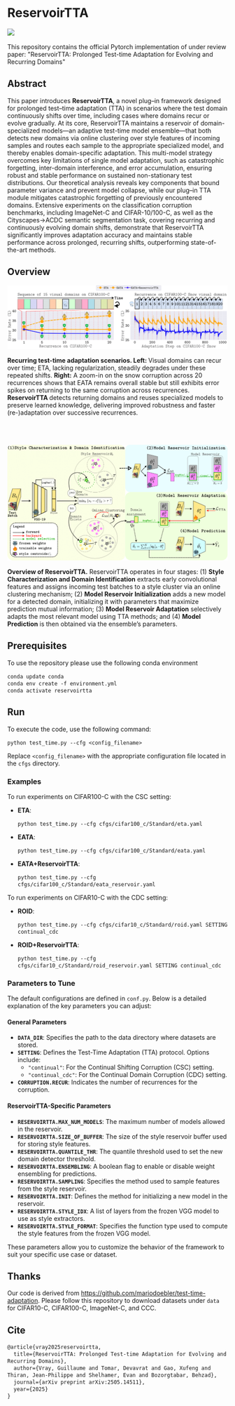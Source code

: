 # ReservoirTTA

<a href="https://arxiv.org/pdf/2505.14511?"><img src="https://img.shields.io/badge/arxiv-orange"></a>

This repository contains the official Pytorch implementation of under review paper: "ReservoirTTA: Prolonged Test-time Adaptation for Evolving and Recurring Domains"

## Abstract
This paper introduces **ReservoirTTA**, a novel plug–in framework designed for prolonged test–time adaptation (TTA) in scenarios where the test domain continuously shifts over time, including cases where domains recur or evolve gradually. At its core, ReservoirTTA maintains a reservoir of domain-specialized models—an adaptive test-time model ensemble—that both detects new domains via online clustering over style features of incoming samples and routes each sample to the appropriate specialized model, and thereby enables domain-specific adaptation. This multi-model strategy overcomes key limitations of single model adaptation, such as catastrophic forgetting, inter-domain interference, and error accumulation, ensuring robust and stable performance on sustained non-stationary test distributions. Our theoretical analysis reveals key components that bound parameter variance and prevent model collapse, while our plug–in TTA module mitigates catastrophic forgetting of previously encountered domains. Extensive experiments on the classification corruption benchmarks, including ImageNet-C and CIFAR-10/100-C, as well as the Cityscapes→ACDC semantic segmentation task, covering recurring and continuously evolving domain shifts, demonstrate that ReservoirTTA significantly improves adaptation accuracy and maintains stable performance across prolonged, recurring shifts, outperforming state-of-the-art methods.

## Overview

<img src="figs/introduction.png" alt="image" style="width:auto;height:auto;">

<b>Recurring test-time adaptation scenarios. Left: </b> Visual domains can recur over time; ETA, lacking regularization, steadily degrades under these repeated shifts. <b>Right:</b> A zoom-in on the snow corruption across 20 recurrences shows that EATA remains overall stable but still exhibits error spikes on returning to the same corruption across recurrences. <b> ReservoirTTA </b> detects returning domains and reuses specialized models to preserve learned knowledge, delivering improved robustness and faster (re-)adaptation over successive recurrences.

<br>
<br>
<br>

<img src="figs/method.png" alt="image" style="width:auto;height:auto;">

<b>Overview of ReservoirTTA.</b> ReservoirTTA operates in four stages: (1) <b>Style Characterization and Domain Identification</b> extracts early convolutional features and assigns incoming test batches to a style cluster via an online clustering mechanism; (2) <b>Model Reservoir Initialization</b> adds a new model for a detected domain, initializing it with parameters that maximize prediction mutual information; (3) <b>Model Reservoir Adaptation</b> selectively adapts the most relevant model using TTA methods; and (4) <b>Model Prediction</b> is then obtained via the ensemble’s parameters.

## Prerequisites
To use the repository please use the following conda environment

```
conda update conda
conda env create -f environment.yml
conda activate reservoirtta 
```

## Run
To execute the code, use the following command:

```
python test_time.py --cfg <config_filename>
```

Replace `<config_filename>` with the appropriate configuration file located in the `cfgs` directory.

### Examples
To run experiments on CIFAR100-C with the CSC setting:

- **ETA**:
  ```
  python test_time.py --cfg cfgs/cifar100_c/Standard/eta.yaml
  ```
- **EATA**:
  ```
  python test_time.py --cfg cfgs/cifar100_c/Standard/eata.yaml
  ```
- **EATA+ReservoirTTA**:
  ```
  python test_time.py --cfg cfgs/cifar100_c/Standard/eata_reservoir.yaml
  ```

To run experiments on CIFAR10-C with the CDC setting:

- **ROID**:
  ```
  python test_time.py --cfg cfgs/cifar10_c/Standard/roid.yaml SETTING continual_cdc
  ```
- **ROID+ReservoirTTA**:
  ```
  python test_time.py --cfg cfgs/cifar10_c/Standard/roid_reservoir.yaml SETTING continual_cdc
  ```

### Parameters to Tune
The default configurations are defined in `conf.py`. Below is a detailed explanation of the key parameters you can adjust:

#### General Parameters
- **`DATA_DIR`**: Specifies the path to the data directory where datasets are stored.
- **`SETTING`**: Defines the Test-Time Adaptation (TTA) protocol. Options include:
  - `"continual"`: For the Continual Shifting Corruption (CSC) setting.
  - `"continual_cdc"`: For the Continual Domain Corruption (CDC) setting.
- **`CORRUPTION.RECUR`**: Indicates the number of recurrences for the corruption.

#### ReservoirTTA-Specific Parameters
- **`RESERVOIRTTA.MAX_NUM_MODELS`**: The maximum number of models allowed in the reservoir.
- **`RESERVOIRTTA.SIZE_OF_BUFFER`**: The size of the style reservoir buffer used for storing style features.
- **`RESERVOIRTTA.QUANTILE_THR`**: The quantile threshold used to set the new domain detector threshold.
- **`RESERVOIRTTA.ENSEMBLING`**: A boolean flag to enable or disable weight ensembling for predictions.
- **`RESERVOIRTTA.SAMPLING`**: Specifies the method used to sample features from the style reservoir.
- **`RESERVOIRTTA.INIT`**: Defines the method for initializing a new model in the reservoir.
- **`RESERVOIRTTA.STYLE_IDX`**: A list of layers from the frozen VGG model to use as style extractors.
- **`RESERVOIRTTA.STYLE_FORMAT`**: Specifies the function type used to compute the style features from the frozen VGG model.

These parameters allow you to customize the behavior of the framework to suit your specific use case or dataset.

## Thanks
Our code is derived from https://github.com/mariodoebler/test-time-adaptation. Please follow this repository to download datasets under `data` for CIFAR10-C, CIFAR100-C, ImageNet-C, and CCC.

## Cite
```
@article{vray2025reservoirtta,
  title={ReservoirTTA: Prolonged Test-time Adaptation for Evolving and Recurring Domains},
  author={Vray, Guillaume and Tomar, Devavrat and Gao, Xufeng and Thiran, Jean-Philippe and Shelhamer, Evan and Bozorgtabar, Behzad},
  journal={arXiv preprint arXiv:2505.14511},
  year={2025}
}
```
